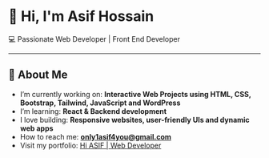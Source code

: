 
# 👋 Hi, I'm Asif Hossain

💻 Passionate Web Developer | Front End Developer 

---

## 🚀 About Me

-  I’m currently working on: **Interactive Web Projects using HTML, CSS, Bootstrap, Tailwind, JavaScript and WordPress**
-  I’m learning: **React & Backend development**
-  I love building: **Responsive websites, user-friendly UIs and dynamic web apps**
-  How to reach me: **[only1asif4you@gmail.com](mailto:only1asif4you@gmail.com)**
-  Visit my portfolio: [Hi ASIF | Web Developer](https://web-developer-asif.netlify.app/)
